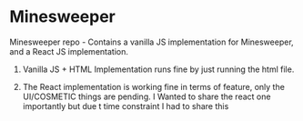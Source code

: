 # Minesweeper
Minesweeper repo  - Contains a vanilla JS implementation for Minesweeper, and a React JS implementation.


1. Vanilla JS + HTML Implementation runs fine by just running the html file.

2. The React implementation is working fine in terms of feature, only the UI/COSMETIC things are pending. I Wanted to share the react one importantly but due t time constraint I had to share this

